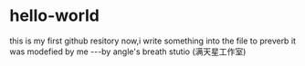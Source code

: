 # hello-world
this is my first github resitory
now,i write something into the file to preverb it was modefied by me
---by angle's breath stutio (满天星工作室)
